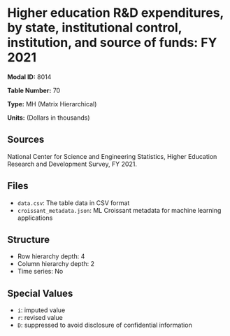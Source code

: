 # Higher education R&D expenditures, by state, institutional control, institution, and source of funds: FY 2021

**Modal ID:** 8014

**Table Number:** 70

**Type:** MH (Matrix Hierarchical)

**Units:** (Dollars in thousands)

## Sources

National Center for Science and Engineering Statistics, Higher Education Research and Development Survey, FY 2021.

## Files

- `data.csv`: The table data in CSV format
- `croissant_metadata.json`: ML Croissant metadata for machine learning applications

## Structure

- Row hierarchy depth: 4
- Column hierarchy depth: 2
- Time series: No

## Special Values

- `i`: imputed value
- `r`: revised value
- `D`: suppressed to avoid disclosure of confidential information
